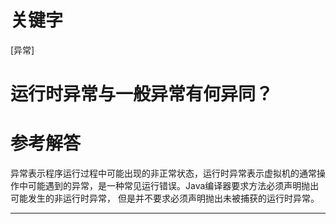 # 关键字

\[异常\]

# 运行时异常与一般异常有何异同？

# 参考解答

异常表示程序运行过程中可能出现的非正常状态，运行时异常表示虚拟机的通常操作中可能遇到的异常，是一种常见运行错误。Java编译器要求方法必须声明抛出可能发生的非运行时异常， 但是并不要求必须声明抛出未被捕获的运行时异常。

---

